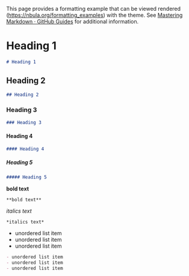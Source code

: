 This page provides a formatting example that can be viewed rendered (https://nbula.org/formatting_examples) with the theme. See [Mastering Markdown · GitHub Guides](https://guides.github.com/features/mastering-markdown/) for additional information.

# Heading 1
```markdown
# Heading 1
```

## Heading 2
```markdown
## Heading 2
```

### Heading 3
```markdown
### Heading 3
```

#### Heading 4
```markdown
#### Heading 4
```

##### Heading 5
```markdown
##### Heading 5
```

**bold text**
```markdown
**bold text**
```

*italics text*
```
*italics text*
```

- unordered list item
- unordered list item
- unordered list item
```markdown
- unordered list item
- unordered list item
- unordered list item
```
